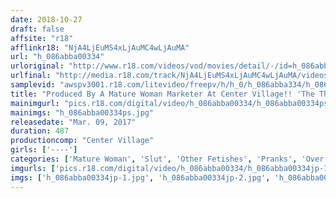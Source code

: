 ```yaml
---
date: 2018-10-27
draft: false
affsite: "r18"
afflinkr18: "NjA4LjEuMS4xLjAuMC4wLjAuMA"
url: "h_086abba00334"
urloriginal: "http://www.r18.com/videos/vod/movies/detail/-/id=h_086abba00334"
urlfinal: "http://media.r18.com/track/NjA4LjEuMS4xLjAuMC4wLjAuMA/videos/vod/movies/detail/-/id=h_086abba00334"
samplevid: "awspv3001.r18.com/litevideo/freepv/h/h_0/h_086abba334/h_086abba334_dmb_w.mp4"
title: "Produced By A Mature Woman Marketer At Center Village!! 'The Thing That Tickles My Sadistic Side The Most Is When I See An Old Lady Slut Having Devilish Sex With A Younger Man!!' Just Watching It Makes My Pussy Throb With Lust! 30 Ladies/8 Hours"
mainimgurl: "pics.r18.com/digital/video/h_086abba00334/h_086abba00334ps.jpg"
mainimgs: "h_086abba00334ps.jpg"
releasedate: "Mar. 09, 2017"
duration: 487
productioncomp: "Center Village"
girls: ['----']
categories: ['Mature Woman', 'Slut', 'Other Fetishes', 'Pranks', 'Over 4 Hours', 'Hi-Def']
imgurls: ['pics.r18.com/digital/video/h_086abba00334/h_086abba00334jp-1.jpg', 'pics.r18.com/digital/video/h_086abba00334/h_086abba00334jp-2.jpg', 'pics.r18.com/digital/video/h_086abba00334/h_086abba00334jp-3.jpg', 'pics.r18.com/digital/video/h_086abba00334/h_086abba00334jp-4.jpg', 'pics.r18.com/digital/video/h_086abba00334/h_086abba00334jp-5.jpg', 'pics.r18.com/digital/video/h_086abba00334/h_086abba00334jp-6.jpg', 'pics.r18.com/digital/video/h_086abba00334/h_086abba00334jp-7.jpg', 'pics.r18.com/digital/video/h_086abba00334/h_086abba00334jp-8.jpg', 'pics.r18.com/digital/video/h_086abba00334/h_086abba00334jp-9.jpg', 'pics.r18.com/digital/video/h_086abba00334/h_086abba00334jp-10.jpg', 'pics.r18.com/digital/video/h_086abba00334/h_086abba00334jp-11.jpg', 'pics.r18.com/digital/video/h_086abba00334/h_086abba00334jp-12.jpg', 'pics.r18.com/digital/video/h_086abba00334/h_086abba00334jp-13.jpg', 'pics.r18.com/digital/video/h_086abba00334/h_086abba00334jp-14.jpg', 'pics.r18.com/digital/video/h_086abba00334/h_086abba00334jp-15.jpg', 'pics.r18.com/digital/video/h_086abba00334/h_086abba00334jp-16.jpg', 'pics.r18.com/digital/video/h_086abba00334/h_086abba00334jp-17.jpg', 'pics.r18.com/digital/video/h_086abba00334/h_086abba00334jp-18.jpg', 'pics.r18.com/digital/video/h_086abba00334/h_086abba00334jp-19.jpg', 'pics.r18.com/digital/video/h_086abba00334/h_086abba00334jp-20.jpg']
imgs: ['h_086abba00334jp-1.jpg', 'h_086abba00334jp-2.jpg', 'h_086abba00334jp-3.jpg', 'h_086abba00334jp-4.jpg', 'h_086abba00334jp-5.jpg', 'h_086abba00334jp-6.jpg', 'h_086abba00334jp-7.jpg', 'h_086abba00334jp-8.jpg', 'h_086abba00334jp-9.jpg', 'h_086abba00334jp-10.jpg', 'h_086abba00334jp-11.jpg', 'h_086abba00334jp-12.jpg', 'h_086abba00334jp-13.jpg', 'h_086abba00334jp-14.jpg', 'h_086abba00334jp-15.jpg', 'h_086abba00334jp-16.jpg', 'h_086abba00334jp-17.jpg', 'h_086abba00334jp-18.jpg', 'h_086abba00334jp-19.jpg', 'h_086abba00334jp-20.jpg']
---
```

